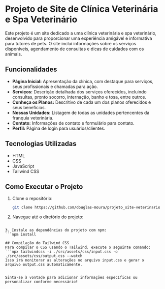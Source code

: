 # Projeto de Site de Clínica Veterinária e Spa Veterinário

Este projeto é um site dedicado a uma clínica veterinária e spa veterinário, desenvolvido para proporcionar uma experiência amigável e informativa para tutores de pets. O site inclui informações sobre os serviços disponíveis, agendamento de consultas e dicas de cuidados com os animais.

## Funcionalidades

- **Página Inicial:** Apresentação da clínica, com destaque para serviços, seus profissionais e chamadas para ação.
- **Serviços:** Descrição detalhada dos serviços oferecidos, incluindo consultas, pronto socorro, internação, banho e tosa, entre outros.
- **Conheça os Planos:** Descritivo de cada um dos planos oferecidos e seus benefícios.
- **Nossas Unidades:** Listagem de todas as unidades pertencentes da franquia veterinária.
- **Contato:** Informações de contato e formulário para contato.
- **Perfil:** Página de login para usuários/clientes.

## Tecnologias Utilizadas

- HTML
- CSS
- JavaScript
- Tailwind CSS

## Como Executar o Projeto

1. Clone o repositório:
   ```bash
   git clone https://github.com/douglas-moura/projeto_site-veterinario.git

2. Navegue até o diretório do projeto:
```cd projeto_site-veterinario

3. Instale as dependências do projeto com npm:
```npm install

## Compilação do Tailwind CSS
Para compilar o CSS usando o Tailwind, execute o seguinte comando:
```npx tailwindcss -i ./src/assets/css/input.css -o ./src/assets/css/output.css --watch
Isso irá monitorar as alterações no arquivo input.css e gerar o arquivo output.css automaticamente.


Sinta-se à vontade para adicionar informações específicas ou personalizar conforme necessário!
